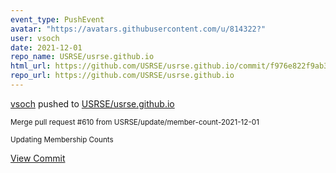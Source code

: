 ```yaml
---
event_type: PushEvent
avatar: "https://avatars.githubusercontent.com/u/814322?"
user: vsoch
date: 2021-12-01
repo_name: USRSE/usrse.github.io
html_url: https://github.com/USRSE/usrse.github.io/commit/f976e822f9ab3f6a48281174a94d80524a0cab6d
repo_url: https://github.com/USRSE/usrse.github.io
---
```


<a href='https://github.com/vsoch' target='_blank'>vsoch</a> pushed to <a href='https://github.com/USRSE/usrse.github.io' target='_blank'>USRSE/usrse.github.io</a>

<small>Merge pull request #610 from USRSE/update/member-count-2021-12-01

Updating Membership Counts</small>

<a href='https://github.com/USRSE/usrse.github.io/commit/f976e822f9ab3f6a48281174a94d80524a0cab6d' target='_blank'>View Commit</a>